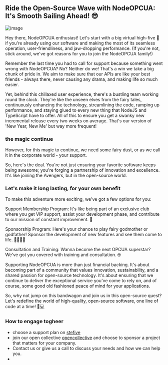 ## Ride the Open-Source Wave with NodeOPCUA: It's Smooth Sailing Ahead! 😎

![image](https://www.wallpaperflare.com/static/871/715/715/surfing-man-sports-ocean-wallpaper-preview.jpg)

Hey there, NodeOPCUA enthusiast! Let's start with a big virtual high-five 🙌 if you're already using our software and making the most of its seamless operation, user-friendliness, and jaw-dropping performance. (If you're not, stick around, we've got reasons for you to join the NodeOPCUA family!)

Remember the last time you had to call for support because something went wrong with NodeOPCUA? No? Neither do we! That's a win we take a big chunk of pride in. We aim to make sure that our APIs are like your best friends - always there, never causing any drama, and making life so much easier.

Yet, behind this chillaxed user experience, there's a bustling team working round the clock. They're like the unseen elves from the fairy tales, continuously enhancing the technology, streamlining the code, ramping up performance, and staying glued to every new thing that NodeJS and TypeScript have to offer. All of this to ensure you get a swanky new incremental release every two weeks on average. That's our version of 'New Year, New Me' but way more frequent!


### the magic continue

However, for this magic to continue, we need some fairy dust, or as we call it in the corporate world - your support.

So, here's the deal. You're not just ensuring your favorite software keeps being awesome; you're forging a partnership of innovation and excellence. It's like joining the Avengers, but in the open-source world.


### Let's make it long lasting, for your own benefit

To make this adventure more exciting, we've got a few options for you:

Support Membership Program: It's like being part of an exclusive club where you get VIP support, assist your development phase, and contribute to our mission of constant improvement. 🚀

Sponsorship Program: Here's your chance to play fairy godmother or godfather! Sponsor the development of new features and see them come to life. 🧚‍♀️🧚‍♂️

Consultation and Training: Wanna become the next OPCUA superstar? We've got you covered with training and consultation. 🤓

Supporting NodeOPCUA is more than just financial backing. It's about becoming part of a community that values innovation, sustainability, and a shared passion for open-source technology. It's about ensuring that we continue to deliver the exceptional service you've come to rely on, and of course, some good old fashioned peace of mind for your applications.

So, why not jump on this bandwagon and join us in this open-source quest? Let's redefine the world of high-quality, open-source software, one line of code at a time! 💪💻

### How to engage togheer

  - choose a support plan on [stefive](https://support.stefive.com)
  - join our open collective [opencollective](https://opencollective.com/node-opcua) and choose to sponsor a project that matters for your company.
  - Contact us or give us a call to discuss your needs and how we can help you.
- 

